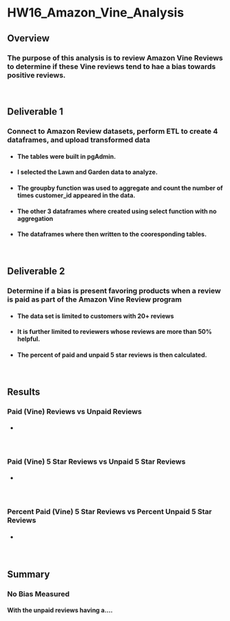 # HW16_Amazon_Vine_Analysis

## Overview
### The purpose of this analysis is to review Amazon Vine Reviews to determine if these Vine reviews tend to hae a bias towards positive reviews.
&nbsp;  

## Deliverable 1 
### Connect to Amazon Review datasets, perform ETL to create 4 dataframes, and upload transformed data
* #### The tables were built in pgAdmin.
* #### I selected the Lawn and Garden data to analyze.
* #### The groupby function was used to aggregate and count the number of times customer_id appeared in the data.
* #### The other 3 dataframes where created using select function with no aggregation
* #### The dataframes where then written to the cooresponding tables.
&nbsp; 
## Deliverable 2
### Determine if a bias is present favoring products when a review is paid as part of the Amazon Vine Review program
* #### The data set is limited to customers with 20+ reviews
* #### It is further limited to reviewers whose reviews are more than 50% helpful.
* #### The percent of paid and unpaid 5 star reviews is then calculated.
&nbsp; 
## Results
### Paid (Vine) Reviews vs Unpaid Reviews
* #### 
&nbsp; 
### Paid (Vine) 5 Star Reviews vs Unpaid 5 Star Reviews  
* #### 
&nbsp; 
### Percent Paid (Vine) 5 Star Reviews vs Percent Unpaid 5 Star Reviews 
* #### 
&nbsp; 
## Summary
### No Bias Measured
#### With the unpaid reviews having a....

